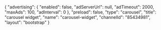 {
    "advertising": {
        "enabled": false,
        "adServerUrl": null,
        "adTimeout": 2000,
        "maxAds": 100,
        "adInterval": 0
    },
    "preload": false,
    "type": "carousel",
    "title": "carousel widget",
    "name": "carousel-widget",
    "channelId": "85434981",
    "layout": "bootstrap"
}
